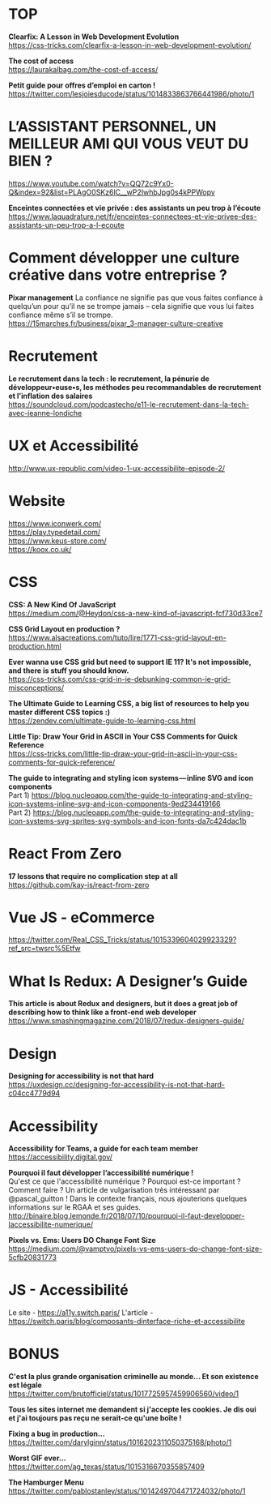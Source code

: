 # TOP

**Clearfix: A Lesson in Web Development Evolution**  
https://css-tricks.com/clearfix-a-lesson-in-web-development-evolution/

**The cost of access**  
https://laurakalbag.com/the-cost-of-access/

**Petit guide pour offres d’emploi en carton !**  
https://twitter.com/lesjoiesducode/status/1014833863766441986/photo/1



# L’ASSISTANT PERSONNEL, UN MEILLEUR AMI QUI VOUS VEUT DU BIEN ?
https://www.youtube.com/watch?v=QQ72c9Yx0-Q&index=92&list=PLAgO0SKz6lC__wP2IwhbJpg0s4kPPWopv

**Enceintes connectées et vie privée : des assistants un peu trop à l’écoute**  
https://www.laquadrature.net/fr/enceintes-connectees-et-vie-privee-des-assistants-un-peu-trop-a-l-ecoute



# Comment développer une culture créative dans votre entreprise ?

**Pixar management**
La confiance ne signifie pas que vous faites confiance à quelqu’un pour qu’il ne se trompe jamais – cela signifie que vous lui faites confiance même s’il se trompe.  
https://15marches.fr/business/pixar_3-manager-culture-creative




# Recrutement

**Le recrutement dans la tech :  le recrutement, la pénurie de développeur•euse•s, les méthodes peu recommandables de recrutement et l’inflation des salaires**  
https://soundcloud.com/podcastecho/e11-le-recrutement-dans-la-tech-avec-jeanne-londiche



# UX et Accessibilité 

http://www.ux-republic.com/video-1-ux-accessibilite-episode-2/



# Website

https://www.iconwerk.com/  
https://play.typedetail.com/  
https://www.keus-store.com/  
https://koox.co.uk/



# CSS

**CSS: A New Kind Of JavaScript**  
https://medium.com/@Heydon/css-a-new-kind-of-javascript-fcf730d33ce7

**CSS Grid Layout en production ?**  
https://www.alsacreations.com/tuto/lire/1771-css-grid-layout-en-production.html

**Ever wanna use CSS grid but need to support IE 11? It's not impossible, and there is stuff you should know.**  
https://css-tricks.com/css-grid-in-ie-debunking-common-ie-grid-misconceptions/

**The Ultimate Guide to Learning CSS, a big list of resources to help you master different CSS topics :)**  
https://zendev.com/ultimate-guide-to-learning-css.html

**Little Tip: Draw Your Grid in ASCII in Your CSS Comments for Quick Reference**  
https://css-tricks.com/little-tip-draw-your-grid-in-ascii-in-your-css-comments-for-quick-reference/

**The guide to integrating and styling icon systems — inline SVG and icon components**  
Part 1) https://blog.nucleoapp.com/the-guide-to-integrating-and-styling-icon-systems-inline-svg-and-icon-components-9ed234419166  
Part 2) https://blog.nucleoapp.com/the-guide-to-integrating-and-styling-icon-systems-svg-sprites-svg-symbols-and-icon-fonts-da7c424dac1b


# React From Zero

**17 lessons that require no complication step at all**  
https://github.com/kay-is/react-from-zero



# Vue JS - eCommerce

https://twitter.com/Real_CSS_Tricks/status/1015339604029923329?ref_src=twsrc%5Etfw



# What Is Redux: A Designer’s Guide

**This article is about Redux and designers, but it does a great job of describing how to think like a front-end web developer**  
https://www.smashingmagazine.com/2018/07/redux-designers-guide/



# Design

**Designing for accessibility is not that hard**  
https://uxdesign.cc/designing-for-accessibility-is-not-that-hard-c04cc4779d94



# Accessibility

**Accessibility for Teams, a guide for each team member**  
https://accessibility.digital.gov/

**Pourquoi il faut développer l’accessibilité numérique !**  
Qu'est ce que l'accessibilité numérique ? Pourquoi est-ce important ? Comment faire ? Un article de vulgarisation très intéressant par @pascal_guitton ! Dans le contexte français, nous ajouterions quelques informations sur le RGAA et ses guides.  http://binaire.blog.lemonde.fr/2018/07/10/pourquoi-il-faut-developper-laccessibilite-numerique/  

**Pixels vs. Ems: Users DO Change Font Size**  
https://medium.com/@vamptvo/pixels-vs-ems-users-do-change-font-size-5cfb20831773


# JS - Accessibilité

Le site - https://a11y.switch.paris/
L'article - https://switch.paris/blog/composants-dinterface-riche-et-accessibilite




# BONUS

**C'est la plus grande organisation criminelle au monde... Et son existence est légale**  
https://twitter.com/brutofficiel/status/1017725957459906560/video/1


**Tous les sites internet me demandent si j'accepte les cookies. Je dis oui et j'ai toujours pas reçu ne serait-ce qu'une boîte !**  


**Fixing a bug in production...**
https://twitter.com/darylginn/status/1016202311050375168/photo/1


**Worst GIF ever...**  
https://twitter.com/ag_texas/status/1015316670355857409


**The Hamburger Menu**  
https://twitter.com/pablostanley/status/1014249704471724032/photo/1

